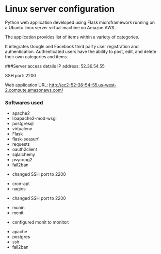 # Linux server configuration
Python web application developed using Flask microframework running on a Ubuntu linux server virtual machine on Amazon AWS.

The application provides list of items within a variety of categories.

It integrates Google and Facebook third party user registration and authentication. Authenticated users have the ability to post, edit, and delete their own categories and items.

###Server access details
IP address: 52.36.54.55

SSH port: 2200

Web application URL: http://ec2-52-36-54-55.us-west-2.compute.amazonaws.com/ 

### Softwares used
* apache2
* libapache2-mod-wsgi
* postgresql
* virtualenv
* Flask
* flask-seasurf
* requests
* oauth2client
* sqlalchemy
* psycopg2
* fail2ban
 - changed SSH port to 2200
* cron-apt
* nagios
 - changed SSH port to 2200
* munin
* monit
 - configured monit to monitor:
 * apache
 * postgres 
 * ssh
 * fail2ban





